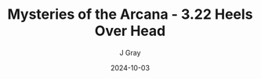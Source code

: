 ---
title: 'Mysteries of the Arcana - 3.22 Heels Over Head'
alt: 'Mysteries of the Arcana'
date: '2024-10-03'
author: 'J Gray'
artist: 'Keira'
---